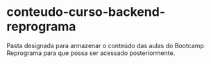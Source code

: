 # conteudo-curso-backend-reprograma
Pasta designada para armazenar o conteúdo das aulas do Bootcamp Reprograma para que possa ser acessado posteriormente.
